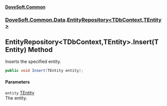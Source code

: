 #### [DoveSoft.Common](readme.md 'readme')
### [DoveSoft.Common.Data](DoveSoft_Common_Data.md 'DoveSoft.Common.Data').[EntityRepository&lt;TDbContext,TEntity&gt;](EntityRepository_TDbContext_TEntity_.md 'DoveSoft.Common.Data.EntityRepository&lt;TDbContext,TEntity&gt;')
## EntityRepository&lt;TDbContext,TEntity&gt;.Insert(TEntity) Method
Inserts the specified entity.  
```csharp
public void Insert(TEntity entity);
```
#### Parameters
<a name='DoveSoft_Common_Data_EntityRepository_TDbContext_TEntity__Insert(TEntity)_entity'></a>
`entity` [TEntity](EntityRepository_TDbContext_TEntity_.md#DoveSoft_Common_Data_EntityRepository_TDbContext_TEntity__TEntity 'DoveSoft.Common.Data.EntityRepository&lt;TDbContext,TEntity&gt;.TEntity')  
The entity.
  
